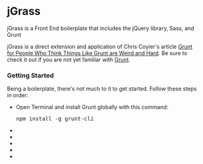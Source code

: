 <h1>jGrass</h1>
<p>jGrass is a Front End boilerplate that includes the jQuery library, Sass, and Grunt</p>

<p>jGrass is a direct extension and application of Chris Coyier's article <a href="http://24ways.org/2013/grunt-is-not-weird-and-hard/">Grunt for People Who Think Things Like Grunt are Weird and Hard</a>.  Be sure to check it out if you are not yet familiar with <a href="http://gruntjs.com/">Grunt</a>.</p>

<h3>Getting Started</h3>
<p>Being a boilerplate, there's not much to it to get started.  Follow these steps in order:</p>
<ul>
  <li>Open Terminal and install Grunt globally with this command: <pre>npm install -g grunt-cli</pre></li>
  <li></li>
  <li></li>
  <li></li>
  <li></li>
  <li></li>
